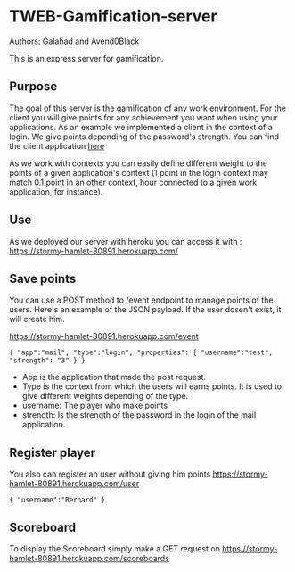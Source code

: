 # TWEB-Gamification-server

Authors: Galahad and Avend0Black

This is an express server for gamification.

## Purpose
The goal of this server is the gamification of any work environment.
For the client you will give points for any achievement you want when using your applications.
As an example we implemented a client in the context of a login. We give points depending of the password's strength. You can find the client application [here](https://github.com/lassalleloan/TWEB-Gamification-client/)


As we work with contexts you can easily define different weight to the points of a given application's context (1 point in the login context may match 0.1 point in an other context, hour connected to a given work application, for instance).

## Use
As we deployed our server with heroku you can access it with :
https://stormy-hamlet-80891.herokuapp.com/


## Save points

You can use a POST method to /event endpoint to manage points of the users.
Here's an example of the JSON payload. If the user dosen't exist, it will create him.

https://stormy-hamlet-80891.herokuapp.com/event

`{
	"app":"mail",
	"type":"login",
	"properties":
	{
		"username":"test",
		"strength": "3"
	}
}`

* App is the application that made the post request.
* Type is the context from which the users will earns points. It is used to give different weights depending of the type.
* username: The player who make points
* strength: Is the strength of the password in the login of the mail application.

## Register player
You also can register an user without giving him points
https://stormy-hamlet-80891.herokuapp.com/user

`{
	"username":"Bernard"
}`


## Scoreboard

To display the Scoreboard simply make a GET request on https://stormy-hamlet-80891.herokuapp.com/scoreboards
